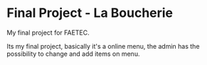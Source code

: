 # Final Project - La Boucherie
 My final project for FAETEC.
 
 Its my final project, basically it's a online menu, the admin has the possibility to change and add items on menu.
